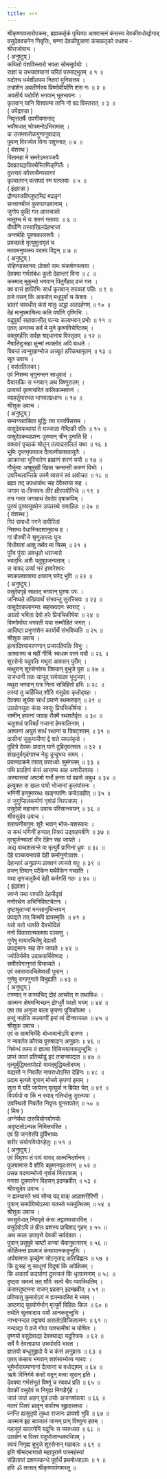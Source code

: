 ```yaml
---
title: ००१
---
```

श्रीकृष्णावतारोपक्रमः, ब्रह्मकर्तृकं पृथिव्या आश्वासनं कंसस्य देवकीवधोद्योगाद्  
वसुदेववचनेन निवृत्तिः, षण्णां देवकीपुत्राणां कंसकतृको वधश्च -  
श्रीराजोवाच ।  
( अनुष्टुप् )  
कथितो वंशविस्तारो भवता सोमसूर्ययोः ।  
राज्ञां च उभयवंश्यानां चरितं परमाद्भुतम् ॥ १ ॥  
यदोश्च धर्मशीलस्य नितरां मुनिसत्तम ।  
तत्रांशेन अवतीर्णस्य विष्णोर्वीर्याणि शंस नः ॥ २ ॥  
अवतीर्य यदोर्वंशे भगवान् भूतभावनः ।  
कृतवान् यानि विश्वात्मा तानि नो वद विस्तरात् ॥ ३ ॥  
( उपेंद्रवज्रा )  
निवृत्ततर्षैः उपगीयमानाद्  
भवौषधात् श्रोत्रमनोऽभिरामात् ।  
क उत्तमश्लोकगुणानुवादात्  
पुमान् विरज्येत विना पशुघ्नात् ॥ ४ ॥  
( वंशस्थ )  
पितामहा मे समरेऽमरञ्जयैः  
देवव्रताद्यातिरथैस्तिमिङ्‌गिलैः ।  
दुरत्ययं कौरवसैन्यसागरं  
कृत्वातरन् वत्सपदं स्म यत्प्लवाः ॥ ५ ॥  
( इंद्रवज्रा )  
द्रौण्यस्त्रविप्लुष्टमिदं मदङ्‌गं  
सन्तानबीजं कुरुपाण्डवानाम् ।  
जुगोप कुक्षिं गत आत्तचक्रो  
मातुश्च मे यः शरणं गतायाः ॥ ६ ॥  
वीर्याणि तस्याखिलदेहभाजां  
अन्तर्बहिः पूरुषकालरूपैः ।  
प्रयच्छतो मृत्युमुतामृतं च  
मायामनुष्यस्य वदस्व विद्वन् ॥ ७ ॥  
( अनुष्टुप् )  
रोहिण्यास्तनयः प्रोक्तो रामः संकर्षणस्त्वया ।  
देवक्या गर्भसंबंधः कुतो देहान्तरं विना ॥ ८ ॥  
कस्मात् मुकुन्दो भगवान् पितुर्गेहाद् व्रजं गतः ।  
क्व वासं ज्ञातिभिः सार्धं कृतवान् सात्वतां पतिः ॥ ९ ॥  
व्रजे वसन् किं अकरोत् मधुपुर्यां च केशवः ।  
भ्रातरं चावधीत् कंसं मातुः अद्धा अतदर्हणम् ॥ १० ॥  
देहं मानुषमाश्रित्य कति वर्षाणि वृष्णिभिः ।  
यदुपुर्यां सहावात्सीत् पत्न्यः कत्यभवन् प्रभोः ॥ ११ ॥  
एतत् अन्यच्च सर्वं मे मुने कृष्णविचेष्टितम् ।  
वक्तुमर्हसि सर्वज्ञ श्रद्दधानाय विस्तृतम् ॥ १२ ॥  
नैषातिदुःसहा क्षुन्मां त्यक्तोदं अपि बाधते ।  
पिबन्तं त्वन्मुखाम्भोज अच्युतं हरिकथामृतम् ॥ १३ ॥  
सूत उवाच ।  
( वसंततिलका )  
एवं निशम्य भृगुनन्दन साधुवादं ।  
वैयासकिः स भगवान् अथ विष्णुरातम् ।  
प्रत्यर्च्य कृष्णचरितं कलिकल्मषघ्नं ।  
व्याहर्तुमारभत भागवतप्रधानः ॥ १४ ॥  
श्रीशुक उवाच ।  
( अनुष्टुप् )  
सम्यग्व्यवसिता बुद्धिः तव राजर्षिसत्तम ।  
वासुदेवकथायां ते यज्जाता नैष्ठिकी रतिः ॥ १५ ॥  
वासुदेवकथाप्रश्नः पुरुषान् त्रीन् पुनाति हि ।  
वक्तारं पृच्छकं श्रोतॄन् तत्पादसलिलं यथा ॥ १६ ॥  
भूमिः दृप्तनृपव्याज दैत्यानीकशतायुतैः ।  
आक्रान्ता भूरिभारेण ब्रह्माणं शरणं ययौ ॥ १७ ॥  
गौर्भूत्वा अश्रुमुखी खिन्ना क्रन्दन्ती करुणं विभोः ।  
उपस्थितान्तिके तस्मै व्यसनं स्वं अवोचत ॥ १८ ॥  
ब्रह्मा तद् उपधार्याथ सह देवैस्तया सह ।  
जगाम स-त्रिनयनः तीरं क्षीरपयोनिधेः ॥ १९ ॥  
तत्र गत्वा जगन्नाथं देवदेवं वृषाकपिम् ।  
पुरुषं पुरुषसूक्तेन उपतस्थे समाहितः ॥ २० ॥  
( वंशस्थ )  
गिरं समाधौ गगने समीरितां  
निशम्य वेधास्त्रिदशानुवाच ह ।  
गां पौरुषीं मे श्रृणुतामराः पुनः  
विधीयतां आशु तथैव मा चिरम् ॥ २१ ॥  
पुरैव पुंसा अवधृतो धराज्वरो  
भवद्‌भिः अंशैः यदुषूपजन्यताम् ।  
स यावद् उर्व्या भरं इश्वरेश्वरः  
स्वकालशक्त्या क्षपयन् चरेद् भुवि ॥ २२ ॥  
( अनुष्टुप् )  
वसुदेवगृहे साक्षाद् भगवान् पुरुषः परः ।  
जनिष्यते तत्प्रियार्थं संभवन्तु सुरस्त्रियः ॥ २३ ॥  
वासुदेवकलानन्तः सहस्रवदनः स्वराट् ।  
अग्रतो भविता देवो हरेः प्रियचिकीर्षया ॥ २४ ॥  
विष्णोर्माया भगवती यया सम्मोहितं जगत् ।  
आदिष्टा प्रभुणांशेन कार्यार्थे संभविष्यति ॥ २५ ॥  
श्रीशुक उवाच ।  
इत्यादिश्यामरगणान् प्रजापतिपतिः विभुः ।  
आश्वास्य च महीं गीर्भिः स्वधाम परमं ययौ ॥ २६ ॥  
शूरसेनो यदुपतिः मथुरां आवसन् पुरीम् ।  
माथुरान् शूरसेनांश्च विषयान् बुभुजे पुरा ॥ २७ ॥  
राजधानी ततः साभूत् सर्वयादव भूभुजाम् ।  
मथुरा भगवान् यत्र नित्यं सन्निहितो हरिः ॥ २८ ॥  
तस्यां तु कर्हिचित् शौरिः वसुदेवः कृतोद्‌वहः ।  
देवक्या सूर्यया सार्धं प्रयाणे रथमारुहत् ॥ २९ ॥  
उग्रसेनसुतः कंसः स्वसुः प्रियचिकीर्षया ।  
रश्मीन् हयानां जग्राह रौक्मै रथशतैर्वृतः ॥ ३० ॥  
चतुःशतं पारिबर्हं गजानां हेममालिनाम् ।  
अश्वानां अयुतं सार्धं रथानां च त्रिषट्शतम् ॥ ३१ ॥  
दासीनां सुकुमारीणां द्वे शते समलंकृते ।  
दुहित्रे देवकः प्रादात् याने दुहितृवत्सलः ॥ ३२ ॥  
शंखतूर्यमृदंगाश्च नेदुः दुन्दुभयः समम् ।  
प्रयाणप्रक्रमे तावत् वरवध्वोः सुमंगलम् ॥ ३३ ॥  
पथि प्रग्रहिणं कंसं आभाष्य आह अशरीरवाक् ।  
अस्यास्त्वां अष्टमो गर्भो हन्ता यां वहसे अबुध ॥ ३४ ॥  
इत्युक्तः स खलः पापो भोजानां कुलपांसनः ।  
भगिनीं हन्तुमारब्धः खड्गपाणिः कचेऽग्रहीत् ॥ ३५ ॥  
तं जुगुप्सितकर्माणं नृशंसं निरपत्रपम् ।  
वसुदेवो महाभाग उवाच परिसान्त्वयन् ॥ ३६ ॥  
श्रीवसुदेव उवाच ।  
श्लाघनीयगुणः शूरैः भवान् भोज-यशस्करः ।  
स कथं भगिनीं हन्यात् स्त्रियं उद्‌वाहपर्वणि ॥ ३७ ॥  
मृत्युर्जन्मवतां वीर देहेन सह जायते ।  
अद्य वाब्दशतान्ते वा मृत्युर्वै प्राणिनां ध्रुवः ॥ ३८ ॥  
देहे पञ्चत्वमापन्ने देही कर्मानुगोऽवशः ।  
देहान्तरं अनुप्राप्य प्राक्तनं त्यजते वपुः ॥ ३९ ॥  
व्रजन् तिष्ठन् पदैकेन यथैवैकेन गच्छति ।  
यथा तृणजलूकैवं देही कर्मगतिं गतः ॥ ४० ॥  
( इंद्रवंशा )  
स्वप्ने यथा पश्यति देहमीदृशं  
मनोरथेन अभिनिविष्टचेतनः ।  
दृष्टश्रुताभ्यां मनसानुचिन्तयन्  
प्रपद्यते तत् किमपि ह्यपस्मृतिः ॥ ४१ ॥  
यतो यतो धावति दैवचोदितं  
मनो विकारात्मकमाप पञ्चसु ।  
गुणेषु मायारचितेषु देह्यसौ  
प्रपद्यमानः सह तेन जायते ॥ ४२ ॥  
ज्योतिर्यथैव उदकपार्थिवेष्वदः ।  
समीरवेगानुगतं विभाव्यते ।  
एवं स्वमायारचितेष्वसौ पुमान् ।  
गुणेषु रागानुगतो विमुह्यति ॥ ४३ ॥  
( अनुष्टुप् )  
तस्मात् न कस्यचिद् द्रोहं आचरेत् स तथाविधः ।  
आत्मनः क्षेममन्विच्छन् द्रोग्धुर्वै परतो भयम् ॥ ४४ ॥  
एषा तव अनुजा बाला कृपणा पुत्रिकोपमा ।  
हन्तुं नार्हसि कल्याणीं इमां त्वं दीनवत्सलः ॥ ४५ ॥  
श्रीशुक उवाच ।  
एवं स सामभिर्भेदैः बोध्यमानोऽपि दारुणः ।  
न न्यवर्तत कौरव्य पुरुषादान् अनुव्रतः ॥ ४६ ॥  
निर्बन्धं तस्य तं ज्ञात्वा विचिन्त्यानकदुन्दुभिः ।  
प्राप्तं कालं प्रतिव्योढुं इदं तत्रान्वपद्यत ॥ ४७ ॥  
मृत्युर्बुद्धिमतापोह्यो यावद्बुद्धिबलोदयम् ।  
यद्यसौ न निवर्तेत नापराधोऽस्ति देहिनः ॥ ४८ ॥  
प्रदाय मृत्यवे पुत्रान् मोचये कृपणां इमाम् ।  
सुता मे यदि जायेरन् मृत्युर्वा न म्रियेत चेत् ॥ ४९ ॥  
विपर्ययो वा किं न स्याद् गतिर्धातुः दुरत्यया ।  
उपस्थितो निवर्तेत निवृत्तः पुनरापतेत् ॥ ५० ॥  
( मिश्र )  
अग्नेर्यथा दारुवियोगयोगयोः  
अदृष्टतोऽन्यन्न निमित्तमस्ति ।  
एवं हि जन्तोरपि दुर्विभाव्यः  
शरीर संयोगवियोगहेतुः ॥ ५१ ॥  
( अनुष्टुप् )  
एवं विमृश्य तं पापं यावद् आत्मनिदर्शनम् ।  
पूजयामास वै शौरिः बहुमानपुरःसरम् ॥ ५२ ॥  
प्रसन्न वदनाम्भोजो नृशंसं निरपत्रपम् ।  
मनसा दूयमानेन विहसन् इदमब्रवीत् ॥ ५३ ॥  
श्रीवसुदेव उवाच ।  
न ह्यस्यास्ते भयं सौम्य यद् वाक् आहाशरीरिणी ।  
पुत्रान् समर्पयिष्येऽस्या यतस्ते भयमुत्थितम् ॥ ५४ ॥  
श्रीशुक उवाच ।  
स्वसुर्वधात् निववृते कंसः तद्वाक्यसारवित् ।  
वसुदेवोऽपि तं प्रीतः प्रशस्य प्राविशद् गृहम् ॥ ५५ ॥  
अथ काल उपावृत्ते देवकी सर्वदेवता ।  
पुत्रान् प्रसुषुवे चाष्टौ कन्यां चैवानुवत्सरम् ॥ ५६ ॥  
कीर्तिमन्तं प्रथमजं कंसायानकदुन्दुभिः ।  
अर्पयामास कृच्छ्रेण सोऽनृताद् अतिविह्वलः ॥ ५७ ॥  
किं दुःसहं नु साधूनां विदुषां किं अपेक्षितम् ।  
किं अकार्यं कदर्याणां दुस्त्यजं किं धृतात्मनाम् ॥ ५८ ॥  
दृष्ट्वा समत्वं तत् शौरेः सत्ये चैव व्यवस्थितिम् ।  
कंसस्तुष्टमना राजन् प्रहसन् इदमब्रवीत् ॥ ५९ ॥  
प्रतियातु कुमारोऽयं न ह्यस्मादस्ति मे भयम् ।  
अष्टमाद् युवयोर्गर्भान् मृत्युर्मे विहितः किल ॥ ६० ॥  
तथेति सुतमादाय ययौ आनकदुन्दुभिः ।  
नाभ्यनन्दत तद्वाक्यं असतोऽविजितात्मनः ॥ ६१ ॥  
नन्दाद्या ये व्रजे गोपा याश्चामीषां च योषितः ।  
वृष्णयो वसुदेवाद्या देवक्याद्या यदुस्त्रियः ॥ ६२ ॥  
सर्वे वै देवताप्राया उभयोरपि भारत ।  
ज्ञातयो बन्धुसुहृदो ये च कंसं अनुव्रताः ॥ ६३ ॥  
एतत् कंसाय भगवान् शशंसाभ्येत्य नारदः ।  
भूमेर्भारायमाणानां दैत्यानां च वधोद्यमम् ॥ ६४ ॥  
ऋषेः विनिर्गमे कंसो यदून् मत्वा सुरान् इति ।  
देवक्या गर्भसंभूतं विष्णुं च स्ववधं प्रति ॥ ६५ ॥  
देवकीं वसुदेवं च निगृह्य निगडैर्गृहे ।  
जातं जातं अहन् पुत्रं तयोः अजनशंकया ॥ ६६ ॥  
मातरं पितरं भ्रातॄन् सर्वांश्च सुहृदस्तथा ।  
घ्नन्ति ह्यसुतृपो लुब्धा राजानः प्रायशो भुवि ॥ ६७ ॥  
आत्मानं इह सञ्जातं जानन् प्राग् विष्णुना हतम् ।  
महासुरं कालनेमिं यदुभिः स व्यरुध्यत ॥ ६८ ॥  
उग्रसेनं च पितरं यदुभोजान्धकाधिपम् ।  
स्वयं निगृह्य बुभुजे शूरसेनान् महाबलः ॥ ६९ ॥  
इति श्रीमद्भागवते महापुराणे पारमहंस्यां  
संहितायां दशमस्कन्धे पूर्वार्धे प्रथमोध्याऽयः ॥ १ ॥  
हरिः ॐ तत्सत् श्रीकृष्णार्पणमस्तु ॥